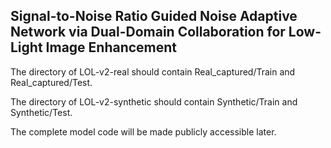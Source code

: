 ## Signal-to-Noise Ratio Guided Noise Adaptive Network via Dual-Domain Collaboration for Low-Light Image Enhancement

The directory of LOL-v2-real should contain Real_captured/Train and Real_captured/Test.

The directory of LOL-v2-synthetic should contain Synthetic/Train and Synthetic/Test.


The complete model code will be made publicly accessible later.
